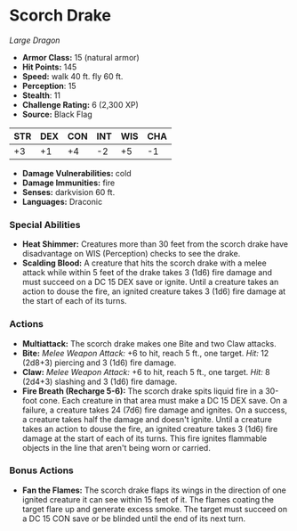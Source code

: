 # Scorch Drake

*Large* *Dragon*

- **Armor Class:** 15 (natural armor)
- **Hit Points:** 145 
- **Speed:** walk 40 ft. fly 60 ft.
- **Perception**: 15
- **Stealth**: 11
- **Challenge Rating:** 6 (2,300 XP)
- **Source:** Black Flag

| STR | DEX | CON | INT | WIS | CHA |
| --- | --- | --- | --- | --- | --- |
| +3 | +1 | +4 | -2 | +5 | -1 |

- **Damage Vulnerabilities:** cold
- **Damage Immunities:** fire
- **Senses:** darkvision 60 ft.
- **Languages:** Draconic

### Special Abilities

- **Heat Shimmer:** Creatures more than 30 feet from the scorch drake have disadvantage on WIS (Perception) checks to see the drake.
- **Scalding Blood:** A creature that hits the scorch drake with a melee attack while within 5 feet of the drake takes 3 (1d6) fire damage and must succeed on a DC 15 DEX save or ignite. Until a creature takes an action to douse the fire, an ignited creature takes 3 (1d6) fire damage at the start of each of its turns.

### Actions

- **Multiattack:** The scorch drake makes one Bite and two Claw attacks.
- **Bite:** _Melee Weapon Attack:_ +6 to hit, reach 5 ft., one target. _Hit:_ 12 (2d8+3) piercing and 3 (1d6) fire damage.
- **Claw:** _Melee Weapon Attack:_ +6 to hit, reach 5 ft., one target. _Hit:_ 8 (2d4+3) slashing and 3 (1d6) fire damage.
- **Fire Breath (Recharge 5-6):** The scorch drake spits liquid fire in a 30-foot cone. Each creature in that area must make a DC 15 DEX save. On a failure, a creature takes 24 (7d6) fire damage and ignites. On a success, a creature takes half the damage and doesn't ignite. Until a creature takes an action to douse the fire, an ignited creature takes 3 (1d6) fire damage at the start of each of its turns. This fire ignites flammable objects in the line that aren't being worn or carried.

### Bonus Actions

- **Fan the Flames:** The scorch drake flaps its wings in the direction of one ignited creature it can see within 15 feet of it. The flames coating the target flare up and generate excess smoke. The target must succeed on a DC 15 CON save or be blinded until the end of its next turn.
